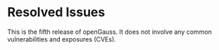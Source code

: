 # Resolved Issues<a name="EN-US_TOPIC_0289899193"></a>

This is the fifth release of openGauss. It does not involve any common vulnerabilities and exposures \(CVEs\).

